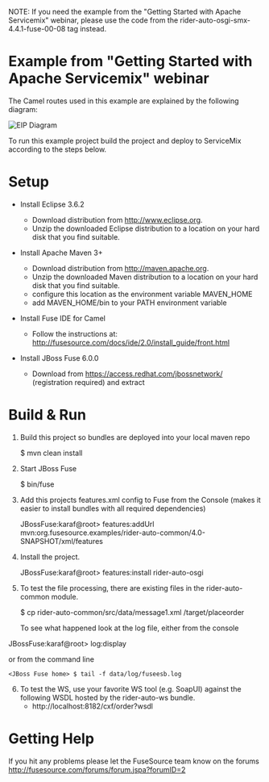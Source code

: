 NOTE: If you need the example from the "Getting Started with Apache Servicemix" 
webinar, please use the code from the rider-auto-osgi-smx-4.4.1-fuse-00-08 tag instead.



Example from "Getting Started with Apache Servicemix" webinar
========================================================

The Camel routes used in this example are explained by the following diagram:

![EIP Diagram](https://raw.github.com/FuseByExample/rider-auto-osgi/master/doc/EIP_Routes_Diagram.png)

To run this example project build the project and deploy to ServiceMix  
according to the steps below. 

Setup
==============================

- Install Eclipse 3.6.2
    - Download distribution from http://www.eclipse.org. 
    - Unzip the downloaded Eclipse distribution to a location on your hard disk 
    that you find suitable.

- Install Apache Maven 3+
    - Download distribution from http://maven.apache.org. 
    - Unzip the downloaded Maven distribution to a location on your hard disk
    that you find suitable.
    - configure this location as the environment variable MAVEN_HOME
    - add MAVEN_HOME/bin to your PATH environment variable

- Install Fuse IDE for Camel
    - Follow the instructions at: 
      http://fusesource.com/docs/ide/2.0/install_guide/front.html

- Install JBoss Fuse  6.0.0
    - Download from https://access.redhat.com/jbossnetwork/ (registration required) and extract

Build & Run
==============================

1) Build this project so bundles are deployed into your local maven repo

    <project home> $ mvn clean install

2) Start JBoss Fuse

    <JBoss Fuse home>  $ bin/fuse

3) Add this projects features.xml config to Fuse from the Console
   (makes it easier to install bundles with all required dependencies)

    JBossFuse:karaf@root>  features:addUrl mvn:org.fusesource.examples/rider-auto-common/4.0-SNAPSHOT/xml/features

4) Install the project.

    JBossFuse:karaf@root>  features:install rider-auto-osgi

5) To test the file processing, there are existing files in the
   rider-auto-common module.

    <project home> $ cp rider-auto-common/src/data/message1.xml <JBoss Fuse home>/target/placeorder

   To see what happened look at the log file, either from the console

JBossFuse:karaf@root>  log:display

   or from the command line

    <JBoss Fuse home> $ tail -f data/log/fuseesb.log

6) To test the WS, use your favorite WS tool (e.g. SoapUI) against the following
   WSDL hosted by the rider-auto-ws bundle.
   * http://localhost:8182/cxf/order?wsdl

Getting Help
============================

If you hit any problems please let the FuseSource team know on the forums
  http://fusesource.com/forums/forum.jspa?forumID=2
